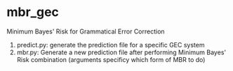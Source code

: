 # mbr_gec
Minimum Bayes' Risk for Grammatical Error Correction

1) predict.py: generate the prediction file for a specific GEC system
2) mbr.py: Generate a new prediction file after performing Minimum Bayes' Risk combination (arguments specificy which form of MBR to do)
   
